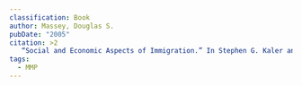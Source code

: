 ```yaml
---
classification: Book
author: Massey, Douglas S.
pubDate: "2005"
citation: >2
   “Social and Economic Aspects of Immigration.” In Stephen G. Kaler and Owen M. Rennert (Eds.), Understanding and Optimizing Human Development: From Cells to Patients to Populations (pp. 206-212).  Annals of the New York Academy of Sciences, Volume 1038.  New York: New York Academy of Sciences.
tags:
  - MMP
---
```

